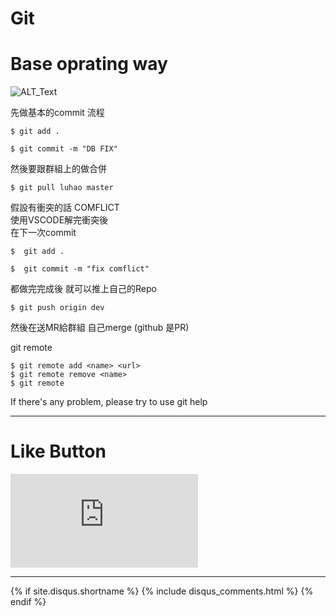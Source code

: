 # Git
# Base oprating way

![ALT_Text](https://s9443112.github.io/github_blog/2019/2019-01-12/IMG_2798.JPG)


先做基本的commit 流程

```
$ git add .
```
```
$ git commit -m "DB FIX"
```
然後要跟群組上的做合併
```
$ git pull luhao master
```

假設有衝突的話 COMFLICT  
使用VSCODE解完衝突後  
在下一次commit
```
$  git add .
```
```
$  git commit -m "fix comflict"
```
都做完完成後 就可以推上自己的Repo

```
$ git push origin dev
```
然後在送MR給群組 自己merge (github 是PR)

git remote

```
$ git remote add <name> <url>
$ git remote remove <name>
$ git remote
```



If there's any problem, please try to use git help

* * *

# Like Button

<iframe class="lc-margin-top-64 lc-margin-bottom-32 lc-mobile" data-v-b66e9a5a="" frameborder="0" src="https://button.like.co/in/embed/s9443112/button"> </iframe>

* * *

{% if site.disqus.shortname %}
  {% include disqus_comments.html %}
{% endif %}
